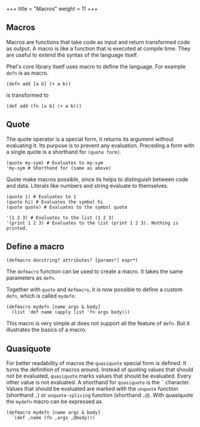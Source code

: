 +++
title = "Macros"
weight = 11
+++

## Macros

Macros are functions that take code as input and return transformed code as output. A macro is like a function that is executed at compile time. They are useful to extend the syntax of the language itself.

Phel's core library itself uses macro to define the language. For example `defn` is as macro.

```phel
(defn add [a b] (+ a b))
```
is transformed to
```phel
(def add (fn [a b] (+ a b)))
```

## Quote

The quote operator is a special form, it returns its argument without evaluating it. Its purpose is to prevent any evaluation. Preceding a form with a single quote is a shorthand for `(quote form)`.

```phel
(quote my-sym) # Evaluates to my-sym
'my-sym # Shorthand for (same as above)
```
Quote make macros possible, since its helps to distinguish between code and data. Literals like numbers and string evaluate to themselves.

```phel
(quote 1) # Evaluates to 1
(quote hi) # Evaluates the symbol hi
(quote quote) # Evaluates to the symbol quote

'(1 2 3) # Evaluates to the list (1 2 3)
'(print 1 2 3) # Evaluates to the list (print 1 2 3). Nothing is printed.
```

## Define a macro

```phel
(defmacro docstring? attributes? [params*] expr*)
```

The `defmacro` function can be used to create a macro. It takes the same parameters as `defn`.

Together with `quote` and `defmacro`, it is now possible to define a custom `defn`, which is called `mydefn`:

```phel
(defmacro mydefn [name args & body]
  (list 'def name (apply list 'fn args body)))
```
This macro is very simple at does not support all the feature of `defn`. But it illustrates the basics of a macro.

## Quasiquote

For better readability of macros the `quasiquote` special form is defined. It turns the definition of macros around. Instead of quoting values that should not be evaluated, `quasiquote` marks values that should be evaluated. Every other value is not evaluated. A shorthand for `quasiquote` is the `` ` `` character. Values that should be evaluated are marked with the `unquote` function (shorthand `,`) or `unquote-splicing` function (shorthand `,@`). With quasiquote the `mydefn` macro can be expressed as

```phel
(defmacro mydefn [name args & body]
  `(def ,name (fn ,args ,@body)))
